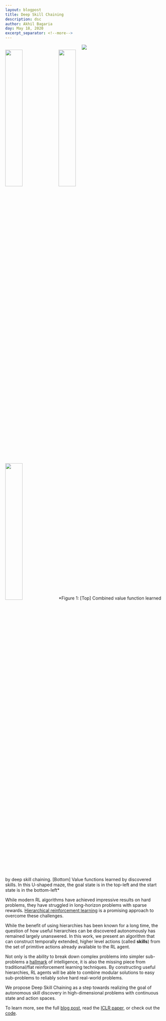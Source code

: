 ```yaml
---
layout: blogpost
title: Deep Skill Chaining
description: dsc
author: Akhil Bagaria
day: May 18, 2020
excerpt_separator: <!--more-->
---
```


<style>
html, body {
  height: 100%;
}

img.one {
  height: auto;
  width: auto;
}

img.two {
  height: 33%;
  width: 33%;
}
</style>

<center>
  <img class="one" src="/assets/images/DSC_blogpost/value_func.gif">
</center>
<img class="two" src="/assets/images/DSC_blogpost/vf1.gif" width="300" height="300">
<img class="two" src="/assets/images/DSC_blogpost/vf2.gif" width="300" height="300">
<img class="two" src="/assets/images/DSC_blogpost/vf3.gif" width="300" height="300">
*Figure 1: [Top] Combined value function learned by deep skill chaining. [Bottom] Value functions learned by discovered skills. In this U-shaped maze, the goal state is in the top-left and the start state is in the bottom-left*


While modern RL algorithms have achieved impressive results on hard problems, they have struggled in long-horizon problems with sparse rewards. [Hierarchical reinforcement learning](https://link.springer.com/article/10.1023/A:1022140919877) is a promising approach to overcome these challenges.  


While the benefit of using hierarchies has been known for a long time, the question of how useful hierarchies can be discovered autonomously has remained largely unanswered. In this work, we present an algorithm that can construct temporally extended, higher level actions (called **skills**) from the set of primitive actions already available to the RL agent.  


Not only is the ability to break down complex problems into simpler sub-problems a [hallmark](https://www.princeton.edu/~yael/Publications/RibasFernandesSolwayEtAl2011.pdf) of intelligence, it is also the missing piece from traditional/flat reinforcement learning techniques. By constructing useful hierarchies, RL agents will be able to combine modular solutions to easy sub-problems to reliably solve hard real-world problems.

We propose Deep Skill Chaining as a step towards realizing the goal of autonomous skill discovery in high-dimensional problems with continuous state and action spaces.  

To learn more, see the full [blog post](https://sites.google.com/g.hmc.edu/dsc), read the [ICLR paper](https://openreview.net/pdf?id=B1gqipNYwH), or check out the [code](https://github.com/deep-skill-chaining/deep-skill-chaining).

<!--more-->
